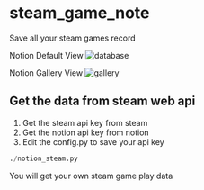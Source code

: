 # steam_game_note
Save all your steam games record

Notion Default View
![database](https://user-images.githubusercontent.com/125721224/236667731-c1b92304-3e47-4596-acba-76e4971bc262.jpg)

Notion Gallery View
![gallery](https://user-images.githubusercontent.com/125721224/236667853-b40c1fa4-1c0c-4370-9050-818c1878ac50.jpg)


## Get the data from steam web api

1. Get the steam api key from steam
2. Get the notion api key from notion
3. Edit the config.py to save your api key

```python
./notion_steam.py
```

You will get your own steam game play data
 
